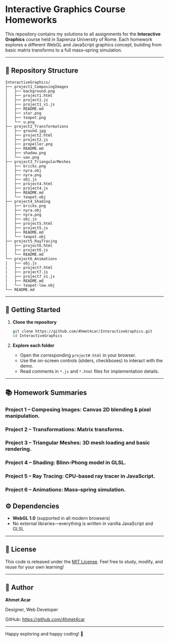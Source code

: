 # Interactive Graphics Course Homeworks

This repository contains my solutions to all assignments for the **Interactive Graphics** course held in Sapienza University of Rome. Each homework explores a different WebGL and JavaScript graphics concept, building from basic matrix transforms to a full mass–spring simulation.

---

## 📂 Repository Structure

```text
InteractiveGraphics/
├── project1_ComposingImages
│   ├── background.png
│   ├── project1.html
│   ├── project1.js
│   ├── project1_v1.js
│   ├── README.md
│   ├── star.png
│   ├── teapot.png
│   └── u.png
├── project2_Transformations
│   ├── ground.jpg
│   ├── project2.html
│   ├── project2.js
│   ├── propeller.png
│   ├── README.md
│   ├── shadow.png
│   └── uav.png
├── project3_TriangularMeshes
│   ├── bricks.png
│   ├── nyra.obj
│   ├── nyra.png
│   ├── obj.js
│   ├── project4.html
│   ├── project4.js
│   ├── README.md
│   └── teapot.obj
├── project4_Shading
│   ├── bricks.png
│   ├── nyra.obj
│   ├── nyra.png
│   ├── obj.js
│   ├── project5.html
│   ├── project5.js
│   ├── README.md
│   └── teapot.obj
├── project5_RayTracing
│   ├── project6.html
│   ├── project6.js
│   └── README.md
└── project6_Animations
|   ├── obj.js
|   ├── project7.html
|   ├── project7.js
|   ├── project7_v1.js
|   ├── README.md
|   └── teapot-low.obj
└── README.md

```

---

## 🚀 Getting Started

1. **Clone the repository**

   ```bash
   git clone https://github.com/4hmet4car/InteractiveGraphics.git
   cd InteractiveGraphics
   ```

2. **Explore each folder**

   * Open the corresponding `project#.html` in your browser.
   * Use the on-screen controls (sliders, checkboxes) to interact with the demo.
   * Read comments in `*.js` and `*.html` files for implementation details.

---

## 📚 Homework Summaries

### Project 1 – Composing Images: Canvas 2D blending & pixel manipulation.

### Project 2 – Transformations: Matrix transforms.

### Project 3 – Triangular Meshes: 3D mesh loading and basic rendering.

### Project 4 – Shading: Blinn-Phong model in GLSL.

### Project 5 – Ray Tracing: CPU-based ray tracer in JavaScript.

### Project 6 – Animations: Mass–spring simulation.

## ⚙️ Dependencies

* **WebGL 1.0** (supported in all modern browsers)
* No external libraries—everything is written in vanilla JavaScript and GLSL

---

## 📝 License

This code is released under the [MIT License](LICENSE). Feel free to study, modify, and reuse for your own learning!

---

## 👤 Author

**Ahmet Acar**

Designer, Web Developer

GitHub: https://github.com/4hmet4car

---

Happy exploring and happy coding! 🚀
